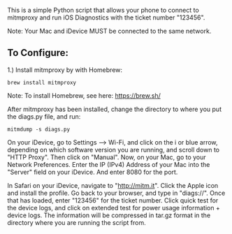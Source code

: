 This is a simple Python script that allows your phone to connect to mitmproxy and run iOS Diagnostics with the ticket number "123456".

Note: Your Mac and iDevice MUST be connected to the same network.


## To Configure:

1.) Install mitmproxy by with Homebrew:

```
brew install mitmproxy
```

Note: To install Homebrew, see here: https://brew.sh/

After mitmproxy has been installed, change the directory to where you put the diags.py file, and run:
```
mitmdump -s diags.py
```

On your iDevice, go to Settings --> Wi-Fi, and click on the i or blue arrow, depending on which software version you are running, and scroll down to "HTTP Proxy". Then click on "Manual". Now, on your Mac, go to your Network Preferences. Enter the IP (IPv4) Address of your Mac into the "Server" field on your iDevice. And enter 8080 for the port.

In Safari on your iDevice, navigate to "http://mitm.it". Click the Apple icon and install the profile. Go back to your browser, and type in "diags://". Once that has loaded, enter "123456" for the ticket number. Click quick test for the device logs, and click on extended test for power usage information + device logs. The information will be compressed in tar.gz format in the directory where you are running the script from.
